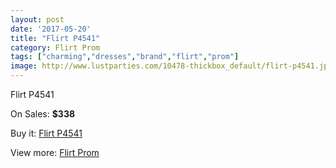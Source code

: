 ```yaml
---
layout: post
date: '2017-05-20'
title: "Flirt P4541"
category: Flirt Prom
tags: ["charming","dresses","brand","flirt","prom"]
image: http://www.lustparties.com/10478-thickbox_default/flirt-p4541.jpg
---
```

Flirt P4541

On Sales: **$338**
<a href="https://www.lustparties.com/en/flirt-prom/3551-flirt-p4541.html"><amp-img layout="responsive" width="600" height="600" src="//www.lustparties.com/10478-thickbox_default/flirt-p4541.jpg" alt="Flirt P4541 0" /></a>
<a href="https://www.lustparties.com/en/flirt-prom/3551-flirt-p4541.html"><amp-img layout="responsive" width="600" height="600" src="//www.lustparties.com/10481-thickbox_default/flirt-p4541.jpg" alt="Flirt P4541 1" /></a>
<a href="https://www.lustparties.com/en/flirt-prom/3551-flirt-p4541.html"><amp-img layout="responsive" width="600" height="600" src="//www.lustparties.com/10480-thickbox_default/flirt-p4541.jpg" alt="Flirt P4541 2" /></a>
<a href="https://www.lustparties.com/en/flirt-prom/3551-flirt-p4541.html"><amp-img layout="responsive" width="600" height="600" src="//www.lustparties.com/10479-thickbox_default/flirt-p4541.jpg" alt="Flirt P4541 3" /></a>

Buy it: [Flirt P4541](https://www.lustparties.com/en/flirt-prom/3551-flirt-p4541.html "Flirt P4541")

View more: [Flirt Prom](https://www.lustparties.com/en/13-flirt-prom "Flirt Prom")